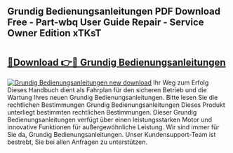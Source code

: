 ## Grundig Bedienungsanleitungen PDF Download Free - Part-wbq User Guide Repair - Service Owner Edition xTKsT

# <h2><a href="http://df0u6m.blite.top/?on=Grundig+Bedienungsanleitungen">🔗Download 👉🔴 Grundig Bedienungsanleitungen</a></h2>

[![Grundig Bedienungsanleitungen new download](https://i.imgur.com/lujVjoI.png)](http://df0u6m.blite.top/?on=Grundig+Bedienungsanleitungen)
Ihr Weg zum Erfolg Dieses Handbuch dient als Fahrplan für den sicheren Betrieb und die Wartung Ihres neuen Grundig Bedienungsanleitungen. Bitte lesen Sie die rechtlichen Bestimmungen Grundig Bedienungsanleitungen Dieses Produkt unterliegt bestimmten rechtlichen Bestimmungen. Dieser Grundig Bedienungsanleitungen verfügt über einen leistungsstarken Motor und innovative Funktionen für außergewöhnliche Leistung. Wir sind immer für Sie da, Grundig Bedienungsanleitungen. Unser Kundensupport-Team ist bestrebt, Sie bei allen Anfragen zu unterstützen.
